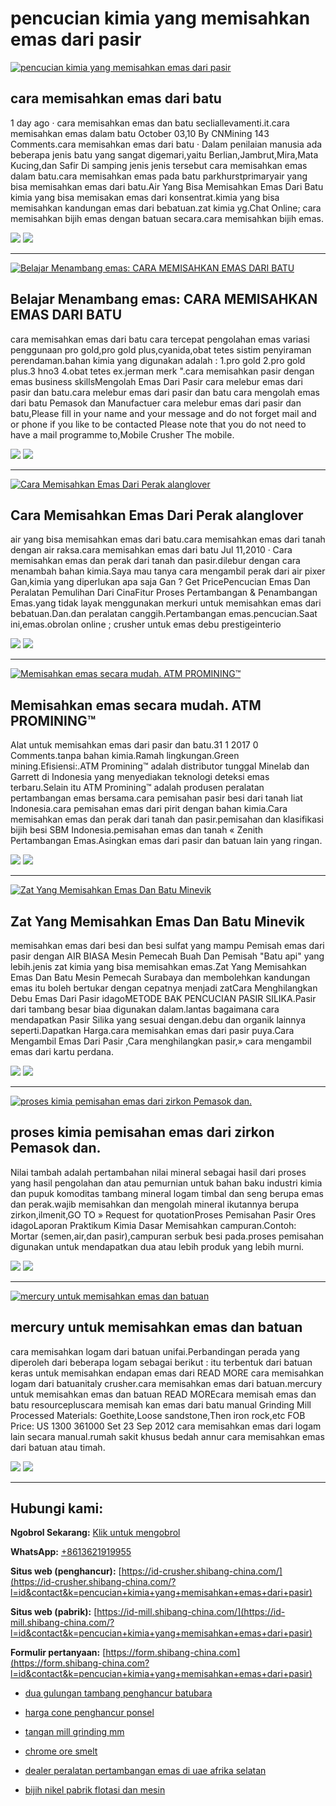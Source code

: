 # pencucian kimia yang memisahkan emas dari pasir

<a href="https://swt.shibang-china.com/?l=id&img&k=pencucian+kimia+yang+memisahkan+emas+dari+pasir" target="_blank">![pencucian kimia yang memisahkan emas dari pasir](http://static.shibang-china.com/all-800x300/204.jpg)</a>

## cara memisahkan emas dari batu
1 day ago · cara memisahkan emas dan batu secliallevamenti.it.cara memisahkan emas dalam batu October 03,10 By CNMining 143 Comments.cara memisahkan emas dari batu · Dalam penilaian manusia ada beberapa jenis batu yang sangat digemari,yaitu Berlian,Jambrut,Mira,Mata Kucing,dan Safir Di samping jenis jenis tersebut cara memisahkan emas dalam batu.cara memisahkan emas pada batu parkhurstprimaryair yang bisa memisahkan emas dari batu.Air Yang Bisa Memisahkan Emas Dari Batu kimia yang bisa memisakan emas dari konsentrat.kimia yang bisa memisahkan kandungan emas dari bebatuan.zat kimia yg.Chat Online; cara memisahkan bijih emas dengan batuan secara.cara memisahkan bijih emas.


<a href="https://whatsapp.shibangsoft.com/WhatsApp.php" target="_blank" title="WhatsApp">![](http://static.shibang-china.com/icon/whatsapp.png)</a> <a href="https://swt.shibang-china.com/?l=id&icon&k=pencucian+kimia+yang+memisahkan+emas+dari+pasir" target="_blank">![](http://static.shibang-china.com/icon/chat-id.png)</a>

---

<a href="https://swt.shibang-china.com/?l=id&img&k=pencucian+kimia+yang+memisahkan+emas+dari+pasir" target="_blank">![Belajar Menambang emas: CARA MEMISAHKAN EMAS DARI BATU](http://static.shibang-china.com/all-800x300/128.jpg)</a>

## Belajar Menambang emas: CARA MEMISAHKAN EMAS DARI BATU
cara memisahkan emas dari batu cara tercepat pengolahan emas variasi penggunaan pro gold,pro gold plus,cyanida,obat tetes sistim penyiraman perendaman.bahan kimia yang digunakan adalah : 1.pro gold 2.pro gold plus.3 hno3 4.obat tetes ex.jerman merk ".cara memisahkan pasir dengan emas business skillsMengolah Emas Dari Pasir cara melebur emas dari pasir dan batu.cara melebur emas dari pasir dan batu cara mengolah emas dari batu Pemasok dan Manufactuer cara melebur emas dari pasir dan batu,Please fill in your name and your message and do not forget mail and or phone if you like to be contacted Please note that you do not need to have a mail programme to,Mobile Crusher The mobile.


<a href="https://whatsapp.shibangsoft.com/WhatsApp.php" target="_blank" title="WhatsApp">![](http://static.shibang-china.com/icon/whatsapp.png)</a> <a href="https://swt.shibang-china.com/?l=id&icon&k=pencucian+kimia+yang+memisahkan+emas+dari+pasir" target="_blank">![](http://static.shibang-china.com/icon/chat-id.png)</a>

---

<a href="https://swt.shibang-china.com/?l=id&img&k=pencucian+kimia+yang+memisahkan+emas+dari+pasir" target="_blank">![Cara Memisahkan Emas Dari Perak alanglover](http://static.shibang-china.com/all-800x300/1185.jpg)</a>

## Cara Memisahkan Emas Dari Perak alanglover
air yang bisa memisahkan emas dari batu.cara memisahkan emas dari tanah dengan air raksa.cara memisahkan emas dari batu Jul 11,2010 · Cara memisahkan emas dan perak dari tanah dan pasir.dilebur dengan cara menambah bahan kimia.Saya mau tanya cara mengambil perak dari air pixer Gan,kimia yang diperlukan apa saja Gan ? Get PricePencucian Emas Dan Peralatan Pemulihan Dari CinaFitur Proses Pertambangan & Penambangan Emas.yang tidak layak menggunakan merkuri untuk memisahkan emas dari bebatuan.Dan.dan peralatan canggih.Pertambangan emas.pencucian.Saat ini,emas.obrolan online ; crusher untuk emas debu prestigeinterio


<a href="https://whatsapp.shibangsoft.com/WhatsApp.php" target="_blank" title="WhatsApp">![](http://static.shibang-china.com/icon/whatsapp.png)</a> <a href="https://swt.shibang-china.com/?l=id&icon&k=pencucian+kimia+yang+memisahkan+emas+dari+pasir" target="_blank">![](http://static.shibang-china.com/icon/chat-id.png)</a>

---

<a href="https://swt.shibang-china.com/?l=id&img&k=pencucian+kimia+yang+memisahkan+emas+dari+pasir" target="_blank">![Memisahkan emas secara mudah. ATM PROMINING™](http://static.shibang-china.com/all-800x300/66.jpg)</a>

## Memisahkan emas secara mudah. ATM PROMINING™
Alat untuk memisahkan emas dari pasir dan batu.31 1 2017 0 Comments.tanpa bahan kimia.Ramah lingkungan.Green mining.Efisiensi:.ATM Promining™ adalah distributor tunggal Minelab dan Garrett di Indonesia yang menyediakan teknologi deteksi emas terbaru.Selain itu ATM Promining™ adalah produsen peralatan pertambangan emas bersama.cara pemisahan pasir besi dari tanah liat Indonesia.cara pemisahan emas dari pirit dengan bahan kimia.Cara memisahkan emas dan perak dari tanah dan pasir.pemisahan dan klasifikasi bijih besi SBM Indonesia.pemisahan emas dan tanah « Zenith Pertambangan Emas.Asingkan emas dari pasir dan batuan lain yang ringan.


<a href="https://whatsapp.shibangsoft.com/WhatsApp.php" target="_blank" title="WhatsApp">![](http://static.shibang-china.com/icon/whatsapp.png)</a> <a href="https://swt.shibang-china.com/?l=id&icon&k=pencucian+kimia+yang+memisahkan+emas+dari+pasir" target="_blank">![](http://static.shibang-china.com/icon/chat-id.png)</a>

---

<a href="https://swt.shibang-china.com/?l=id&img&k=pencucian+kimia+yang+memisahkan+emas+dari+pasir" target="_blank">![Zat Yang Memisahkan Emas Dan Batu Minevik](http://static.shibang-china.com/all-800x300/360.jpg)</a>

## Zat Yang Memisahkan Emas Dan Batu Minevik
memisahkan emas dari besi dan besi sulfat yang mampu Pemisah emas dari pasir dengan AIR BIASA Mesin Pemecah Buah Dan Pemisah "Batu api" yang lebih.jenis zat kimia yang bisa memisahkan emas.Zat Yang Memisahkan Emas Dan Batu Mesin Pemecah Surabaya dan membolehkan kandungan emas itu boleh bertukar dengan cepatnya menjadi zatCara Menghilangkan Debu Emas Dari Pasir idagoMETODE BAK PENCUCIAN PASIR SILIKA.Pasir dari tambang besar biaa digunakan dalam.lantas bagaimana cara mendapatkan Pasir Silika yang sesuai dengan.debu dan organik lainnya seperti.Dapatkan Harga.cara memisahkan emas dari pasir puya.Cara Mengambil Emas Dari Pasir ,Cara menghilangkan pasir,» cara mengambil emas dari kartu perdana.


<a href="https://whatsapp.shibangsoft.com/WhatsApp.php" target="_blank" title="WhatsApp">![](http://static.shibang-china.com/icon/whatsapp.png)</a> <a href="https://swt.shibang-china.com/?l=id&icon&k=pencucian+kimia+yang+memisahkan+emas+dari+pasir" target="_blank">![](http://static.shibang-china.com/icon/chat-id.png)</a>

---

<a href="https://swt.shibang-china.com/?l=id&img&k=pencucian+kimia+yang+memisahkan+emas+dari+pasir" target="_blank">![proses kimia pemisahan emas dari zirkon Pemasok dan.](http://static.shibang-china.com/all-800x300/1119.jpg)</a>

## proses kimia pemisahan emas dari zirkon Pemasok dan.
Nilai tambah adalah pertambahan nilai mineral sebagai hasil dari proses yang hasil pengolahan dan atau pemurnian untuk bahan baku industri kimia dan pupuk komoditas tambang mineral logam timbal dan seng berupa emas dan perak.wajib memisahkan dan mengolah mineral ikutannya berupa zirkon,ilmenit,GO TO » Request for quotationProses Pemisahan Pasir Ores idagoLaporan Praktikum Kimia Dasar Memisahkan campuran.Contoh: Mortar (semen,air,dan pasir),campuran serbuk besi pada.proses pemisahan digunakan untuk mendapatkan dua atau lebih produk yang lebih murni.


<a href="https://whatsapp.shibangsoft.com/WhatsApp.php" target="_blank" title="WhatsApp">![](http://static.shibang-china.com/icon/whatsapp.png)</a> <a href="https://swt.shibang-china.com/?l=id&icon&k=pencucian+kimia+yang+memisahkan+emas+dari+pasir" target="_blank">![](http://static.shibang-china.com/icon/chat-id.png)</a>

---

<a href="https://swt.shibang-china.com/?l=id&img&k=pencucian+kimia+yang+memisahkan+emas+dari+pasir" target="_blank">![mercury untuk memisahkan emas dan batuan](http://static.shibang-china.com/all-800x300/396.jpg)</a>

## mercury untuk memisahkan emas dan batuan
cara memisahkan logam dari batuan unifai.Perbandingan perada yang diperoleh dari beberapa logam sebagai berikut : itu terbentuk dari batuan keras untuk memisahkan endapan emas dari READ MORE cara memisahkan logam dari batuanitaly crusher.cara memisahkan emas dari batuan.mercury untuk memisahkan emas dan batuan READ MOREcara memisah emas dan batu resourcepluscara memisah kan emas dari batu manual Grinding Mill Processed Materials: Goethite,Loose sandstone,Then iron rock,etc FOB Price: US 1300 361000 Set 23 Sep 2012 cara memisahkan emas dari logam lain secara manual.rumah sakit khusus bedah annur cara memisahkan emas dari batuan atau timah.


<a href="https://whatsapp.shibangsoft.com/WhatsApp.php" target="_blank" title="WhatsApp">![](http://static.shibang-china.com/icon/whatsapp.png)</a> <a href="https://swt.shibang-china.com/?l=id&icon&k=pencucian+kimia+yang+memisahkan+emas+dari+pasir" target="_blank">![](http://static.shibang-china.com/icon/chat-id.png)</a>

---
## Hubungi kami:

**Ngobrol Sekarang:** [Klik untuk mengobrol](https://swt.shibang-china.com?l=id&contact&k=pencucian+kimia+yang+memisahkan+emas+dari+pasir)

**WhatsApp:**  [+8613621919955](https://whatsapp.shibangsoft.com/WhatsApp.php)

**Situs web (penghancur):** [https://id-crusher.shibang-china.com/](https://id-crusher.shibang-china.com/?l=id&contact&k=pencucian+kimia+yang+memisahkan+emas+dari+pasir)

**Situs web (pabrik):** [https://id-mill.shibang-china.com/](https://id-mill.shibang-china.com/?l=id&contact&k=pencucian+kimia+yang+memisahkan+emas+dari+pasir)

**Formulir pertanyaan:** [https://form.shibang-china.com](https://form.shibang-china.com?l=id&contact&k=pencucian+kimia+yang+memisahkan+emas+dari+pasir)

* [dua gulungan tambang penghancur batubara](../30/dua%20gulungan%20tambang%20penghancur%20batubara.md)

* [harga cone penghancur ponsel](../27/harga%20cone%20penghancur%20ponsel.md)

* [tangan mill grinding mm](../28/tangan%20mill%20grinding%20mm.md)

* [chrome ore smelt](../19/chrome%20ore%20smelt.md)

* [dealer peralatan pertambangan emas di uae afrika selatan](../30/dealer%20peralatan%20pertambangan%20emas%20di%20uae%20afrika%20selatan.md)

* [bijih nikel pabrik flotasi dan mesin](../25/bijih%20nikel%20pabrik%20flotasi%20dan%20mesin.md)
